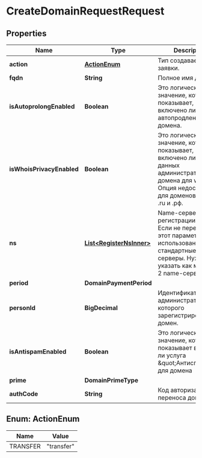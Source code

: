 

# CreateDomainRequestRequest


## Properties

| Name | Type | Description | Notes |
|------------ | ------------- | ------------- | -------------|
|**action** | [**ActionEnum**](#ActionEnum) | Тип создаваемой заявки. |  |
|**fqdn** | **String** | Полное имя домена. |  |
|**isAutoprolongEnabled** | **Boolean** | Это логическое значение, которое показывает, включено ли автопродление домена. |  [optional] |
|**isWhoisPrivacyEnabled** | **Boolean** | Это логическое значение, которое показывает, включено ли скрытие данных администратора домена для whois. Опция недоступна для доменов в зонах .ru и .рф. |  [optional] |
|**ns** | [**List&lt;RegisterNsInner&gt;**](RegisterNsInner.md) | Name-серверы для регистрации домена. Если не передавать этот параметр, будут использованы наши стандартные name-серверы. Нужно указать как минимум 2 name-сервера. |  [optional] |
|**period** | **DomainPaymentPeriod** |  |  [optional] |
|**personId** | **BigDecimal** | Идентификатор администратора, на которого зарегистрирован домен. |  |
|**isAntispamEnabled** | **Boolean** | Это логическое значение, которое показывает включена ли услуга \&quot;Антиспам\&quot; для домена |  [optional] |
|**prime** | **DomainPrimeType** |  |  [optional] |
|**authCode** | **String** | Код авторизации для переноса домена. |  |



## Enum: ActionEnum

| Name | Value |
|---- | -----|
| TRANSFER | &quot;transfer&quot; |



